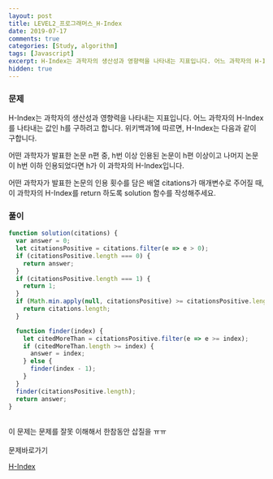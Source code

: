 ```yaml
---
layout: post
title: LEVEL2_프로그래머스_H-Index
date: 2019-07-17
comments: true
categories: [Study, algorithm]
tags: [Javascript]
excerpt: H-Index는 과학자의 생산성과 영향력을 나타내는 지표입니다. 어느 과학자의 H-Index를 나타내는 값인 h를 구하려고 합니다. 위키백과1에 따르면, H-Index는 다음과 같이 구합니다.
hidden: true
---
```


### 문제

H-Index는 과학자의 생산성과 영향력을 나타내는 지표입니다. 어느 과학자의 H-Index를 나타내는 값인 h를 구하려고 합니다. 위키백과1에 따르면, H-Index는 다음과 같이 구합니다.

어떤 과학자가 발표한 논문 n편 중, h번 이상 인용된 논문이 h편 이상이고 나머지 논문이 h번 이하 인용되었다면 h가 이 과학자의 H-Index입니다.

어떤 과학자가 발표한 논문의 인용 횟수를 담은 배열 citations가 매개변수로 주어질 때, 이 과학자의 H-Index를 return 하도록 solution 함수를 작성해주세요.

### 풀이

```javascript
function solution(citations) {
  var answer = 0;
  let citationsPositive = citations.filter(e => e > 0);
  if (citationsPositive.length === 0) {
    return answer;
  }
  if (citationsPositive.length === 1) {
    return 1;
  }
  if (Math.min.apply(null, citationsPositive) >= citationsPositive.length) {
    return citations.length;
  }

  function finder(index) {
    let citedMoreThan = citationsPositive.filter(e => e >= index);
    if (citedMoreThan.length >= index) {
      answer = index;
    } else {
      finder(index - 1);
    }
  }
  finder(citationsPositive.length);
  return answer;
}
```

<br>

<div class='innerBox'>
이 문제는 문제를 잘못 이해해서 한참동안 삽질을 ㅠㅠ  </div>

<br>
<span class="reference">문제바로가기</span>

[H-Index](https://programmers.co.kr/learn/courses/30/lessons/42747)
